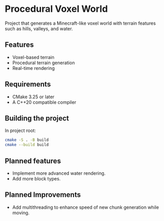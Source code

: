 # Procedural Voxel World 
Project that generates a Minecraft-like voxel world with terrain features such as hills, valleys, and water.

## Features
- Voxel-based terrain
- Procedural terrain generation
- Real-time rendering

## Requirements
- CMake 3.25 or later
- A C++20 compatible compiler

## Building the project
In project root:
```bash
cmake -S . -B build
cmake --build build
```

## Planned features
- Implement more advanced water rendering.
- Add more block types.

## Planned Improvements
- Add multithreading to enhance speed of new chunk generation while moving.
